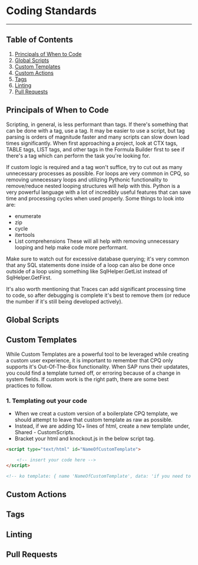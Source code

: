 # Coding Standards
---
## Table of Contents

1. [Principals of When to Code](#principals-of-when-to-code)
2. [Global Scripts](#global-scripts)
3. [Custom Templates](#custom-templates)
4. [Custom Actions](#custom-actions)
5. [Tags](#tags)
6. [Linting](#linting)
7. [Pull Requests](#pull-requests)

## Principals of When to Code

Scripting, in general, is less performant than tags. If there's something that can be done with a tag, use a tag. It may be easier to use a script, but tag parsing is orders of magnitude faster and many scripts can slow down load times significantly. When first approaching a project, look at CTX tags, TABLE tags, LIST tags, and other tags in the Formula Builder first to see if there's a tag which can perform the task you're looking for. 
 
If custom logic is required and a tag won't suffice, try to cut out as many unnecessary processes as possible. For loops are very common in CPQ, so removing unnecessary loops and utilizing Pythonic functionality to remove/reduce nested looping structures will help with this. Python is a very powerful language with a lot of incredibly useful features that can save time and processing cycles when used properly. Some things to look into are:
- enumerate
- zip
- cycle
- itertools
- List comprehensions
These will all help with removing unnecessary looping and help make code more performant.
 
Make sure to watch out for excessive database querying; it's very common that any SQL statements done inside of a loop can also be done once outside of a loop using something like SqlHelper.GetList instead of SqlHelper.GetFirst.
 
It's also worth mentioning that Traces can add significant processing time to code, so after debugging is complete it's best to remove them (or reduce the number if it's still being developed actively).

## Global Scripts

## Custom Templates

While Custom Templates are a powerful tool to be leveraged while creating a custom user experience, it is important to remember that CPQ only supports it's Out-Of-The-Box functionality.  When SAP runs their updatates, you could find a template turned off, or erroring because of a change in system fields.  If custom work is the right path, there are some best practices to follow.

### 1. Templating out your code

- When we creat a custom version of a boilerplate CPQ template, we should attempt to leave that custom template as raw as possible.
- Instead, if we are adding 10+ lines of html, create a new template under, Shared - CustomScripts.
- Bracket your html and knockout.js in the below script tag.
```html
<script type="text/html" id="NameOfCustomTemplate">

    <!-- insert your code here -->
</script>
``` 

```html
<!-- ko template: { name 'NameOfCustomTemplate', data: 'if you need to pass data'} --><!-- /ko -->
```

## Custom Actions

## Tags

## Linting

## Pull Requests